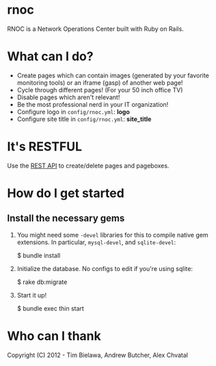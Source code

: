 rnoc
====

RNOC is a Network Operations Center built with Ruby on Rails.

What can I do?
==============

* Create pages which can contain images (generated by your favorite monitoring tools) or an iframe (gasp) of another web page!
* Cycle through different pages! (For your 50 inch office TV)
* Disable pages which aren't relevant!
* Be the most professional nerd in your IT organization!
* Configure logo in `config/rnoc.yml`: **logo**
* Configure site title in `config/rnoc.yml`: **site_title**


It's RESTFUL
============
Use the [REST API]("/API.md") to create/delete pages and pageboxes.

How do I get started
====================

Install the necessary gems
--------------------------

1. You might need some `-devel` libraries for this to compile native
gem extensions. In particular, `mysql-devel`, and `sqlite-devel`:

    $ bundle install

2. Initialize the database. No configs to edit if you're using sqlite:

    $ rake db:migrate

3. Start it up!

    $ bundle exec thin start


Who can I thank
===============

Copyright (C) 2012 - Tim Bielawa, Andrew Butcher, Alex Chvatal
